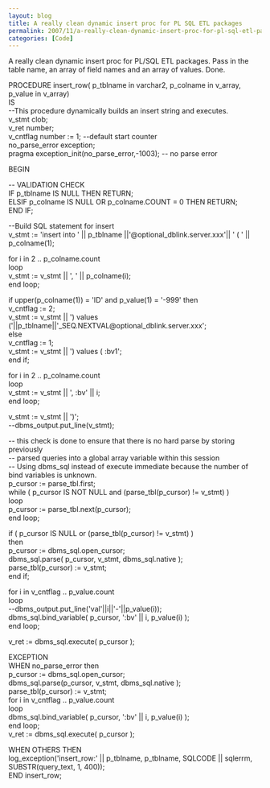 ```yaml
---
layout: blog
title: A really clean dynamic insert proc for PL SQL ETL packages
permalink: 2007/11/a-really-clean-dynamic-insert-proc-for-pl-sql-etl-packages
categories: [Code]
---
```


<p>A really clean dynamic insert proc for PL/SQL ETL packages. Pass in the table name, an array of field names and an array of values. Done.</p>
<p>PROCEDURE insert_row( p_tblname in varchar2, p_colname in v_array, p_value in v_array)<br />
IS<br />
--This procedure dynamically builds an insert string and executes.<br />
v_stmt clob;<br />
v_ret  number;<br />
v_cntflag number := 1; --default start counter<br />
no_parse_error exception;<br />
pragma exception_init(no_parse_error,-1003); -- no parse error</p>
<p>BEGIN</p>
<p>-- VALIDATION CHECK<br />
 IF p_tblname IS NULL THEN RETURN;<br />
 ELSIF p_colname IS NULL OR p_colname.COUNT = 0 THEN RETURN;<br />
 END IF;</p>
<p>--Build SQL statement for insert<br />
v_stmt := &#039;insert into &#039; || p_tblname ||&#039;@optional_dblink.server.xxx&#039;|| &#039; ( &#039; || p_colname(1);</p>
<p>    for i in 2 .. p_colname.count<br />
    loop<br />
      v_stmt := v_stmt || &#039;, &#039; || p_colname(i);<br />
    end loop;</p>
<p>if upper(p_colname(1)) = &#039;ID&#039; and p_value(1) = &#039;-999&#039; then<br />
  v_cntflag := 2;<br />
  v_stmt := v_stmt || &#039;) values (&#039;||p_tblname||&#039;_SEQ.NEXTVAL@optional_dblink.server.xxx&#039;;<br />
else<br />
  v_cntflag := 1;<br />
  v_stmt := v_stmt || &#039;) values ( :bv1&#039;;<br />
end if;</p>
<p>    for i in 2 .. p_colname.count<br />
    loop<br />
      v_stmt := v_stmt || &#039;, :bv&#039; || i;<br />
    end loop;</p>
<p>v_stmt := v_stmt || &#039;)&#039;;<br />
--dbms_output.put_line(v_stmt);</p>
<p>        -- this check is done to ensure that there is no hard parse by storing previously<br />
        -- parsed queries into a global array variable within this session<br />
        -- Using dbms_sql instead of execute immediate because the number of bind variables is unknown.<br />
        p_cursor := parse_tbl.first;<br />
        while ( p_cursor IS NOT NULL and (parse_tbl(p_cursor) != v_stmt) )<br />
        loop<br />
            p_cursor := parse_tbl.next(p_cursor);<br />
        end loop;</p>
<p>        if ( p_cursor IS NULL or (parse_tbl(p_cursor) != v_stmt) )<br />
        then<br />
            p_cursor := dbms_sql.open_cursor;<br />
            dbms_sql.parse(  p_cursor, v_stmt, dbms_sql.native );<br />
            parse_tbl(p_cursor) := v_stmt;<br />
        end if;</p>
<p>    for i in v_cntflag .. p_value.count<br />
    loop<br />
      --dbms_output.put_line(&#039;val&#039;||i||&#039;-&#039;||p_value(i));<br />
      dbms_sql.bind_variable( p_cursor, &#039;:bv&#039; || i, p_value(i) );<br />
    end loop;</p>
<p>    v_ret := dbms_sql.execute( p_cursor );</p>
<p>EXCEPTION<br />
WHEN no_parse_error then<br />
            p_cursor := dbms_sql.open_cursor;<br />
            dbms_sql.parse(p_cursor, v_stmt, dbms_sql.native );<br />
            parse_tbl(p_cursor) := v_stmt;<br />
            for i in v_cntflag .. p_value.count<br />
            loop<br />
              dbms_sql.bind_variable( p_cursor, &#039;:bv&#039; || i, p_value(i) );<br />
            end loop;<br />
            v_ret := dbms_sql.execute( p_cursor );</p>
<p>WHEN OTHERS THEN<br />
log_exception(&#039;insert_row:&#039; || p_tblname,   p_tblname,   SQLCODE || sqlerrm,   SUBSTR(query_text,   1,   400));<br />
END insert_row;<br />
</p>
